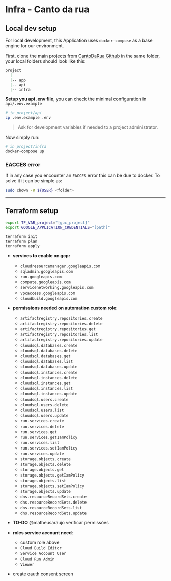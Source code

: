 # Infra - Canto da rua

## Local dev setup

For local development, this Application uses `docker-compose` as a base engine for our environment.

First, clone the main projects from [CantoDaRua Github](https://github.com/cantodaruaemergencial) in the same folder,
your local folders should look like this:

```bash
project
  |
  |-- app
  |-- api
  |-- infra
```

**Setup you api .env file**, you can check the minimal configuration in `api/.env.example`

```bash
# in project/api
cp .env.example .env
```

> Ask for development variables if needed to a project administrator.

Now simply run:

```bash
# in project/infra
docker-compose up
```

### EACCES error

If in any case you encounter an `EACCES` error this can be due to docker.
To solve it it can be simple as:

```bash
sudo chown -R ${USER} <folder>
```

---

## Terraform setup

```bash
export TF_VAR_project="[gpc_project]"
export GOOGLE_APPLICATION_CREDENTIALS="[path]"

terraform init
terraform plan
terraform apply
```

- **services to enable on gcp:**

  - `cloudresourcemanager.googleapis.com`
  - `sqladmin.googleapis.com`
  - `run.googleapis.com`
  - `compute.googleapis.com`
  - `servicenetworking.googleapis.com`
  - `vpcaccess.googleapis.com`
  - `cloudbuild.googleapis.com`

- **permissions needed on automation custom role**:

  - `artifactregistry.repositories.create`
  - `artifactregistry.repositories.delete`
  - `artifactregistry.repositories.get`
  - `artifactregistry.repositories.list`
  - `artifactregistry.repositories.update`
  - `cloudsql.databases.create`
  - `cloudsql.databases.delete`
  - `cloudsql.databases.get`
  - `cloudsql.databases.list`
  - `cloudsql.databases.update`
  - `cloudsql.instances.create`
  - `cloudsql.instances.delete`
  - `cloudsql.instances.get`
  - `cloudsql.instances.list`
  - `cloudsql.instances.update`
  - `cloudsql.users.create`
  - `cloudsql.users.delete`
  - `cloudsql.users.list`
  - `cloudsql.users.update`
  - `run.services.create`
  - `run.services.delete`
  - `run.services.get`
  - `run.services.getIamPolicy`
  - `run.services.list`
  - `run.services.setIamPolicy`
  - `run.services.update`
  - `storage.objects.create`
  - `storage.objects.delete`
  - `storage.objects.get`
  - `storage.objects.getIamPolicy`
  - `storage.objects.list`
  - `storage.objects.setIamPolicy`
  - `storage.objects.update`
  - `dns.resourceRecordSets.create`
  - `dns.resourceRecordSets.delete`
  - `dns.resourceRecordSets.list`
  - `dns.resourceRecordSets.update`

- **TO-DO** @matheusaraujo verificar permissões

- **roles service account need**:

  - custom role above
  - `Cloud Build Editor`
  - `Service Account User`
  - `Cloud Run Admin`
  - `Viewer`

- create oauth consent screen
